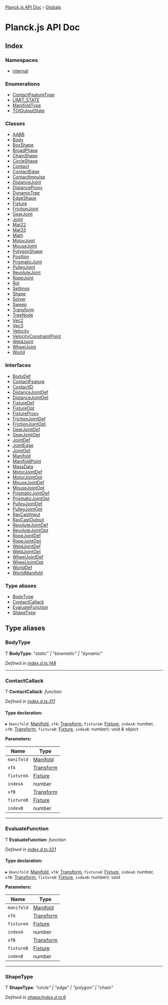 [Planck.js API Doc](README.md) › [Globals](globals.md)

# Planck.js API Doc

## Index

### Namespaces

* [internal](modules/internal.md)

### Enumerations

* [ContactFeatureType](enums/contactfeaturetype.md)
* [LIMIT_STATE](enums/limit_state.md)
* [ManifoldType](enums/manifoldtype.md)
* [TOIOutputState](enums/toioutputstate.md)

### Classes

* [AABB](classes/aabb.md)
* [Body](classes/body.md)
* [BoxShape](classes/boxshape.md)
* [BroadPhase](classes/broadphase.md)
* [ChainShape](classes/chainshape.md)
* [CircleShape](classes/circleshape.md)
* [Contact](classes/contact.md)
* [ContactEdge](classes/contactedge.md)
* [ContactImpulse](classes/contactimpulse.md)
* [DistanceJoint](classes/distancejoint.md)
* [DistanceProxy](classes/distanceproxy.md)
* [DynamicTree](classes/dynamictree.md)
* [EdgeShape](classes/edgeshape.md)
* [Fixture](classes/fixture.md)
* [FrictionJoint](classes/frictionjoint.md)
* [GearJoint](classes/gearjoint.md)
* [Joint](classes/joint.md)
* [Mat22](classes/mat22.md)
* [Mat33](classes/mat33.md)
* [Math](classes/math.md)
* [MotorJoint](classes/motorjoint.md)
* [MouseJoint](classes/mousejoint.md)
* [PolygonShape](classes/polygonshape.md)
* [Position](classes/position.md)
* [PrismaticJoint](classes/prismaticjoint.md)
* [PulleyJoint](classes/pulleyjoint.md)
* [RevoluteJoint](classes/revolutejoint.md)
* [RopeJoint](classes/ropejoint.md)
* [Rot](classes/rot.md)
* [Settings](classes/settings.md)
* [Shape](classes/shape.md)
* [Solver](classes/solver.md)
* [Sweep](classes/sweep.md)
* [Transform](classes/transform.md)
* [TreeNode](classes/treenode.md)
* [Vec2](classes/vec2.md)
* [Vec3](classes/vec3.md)
* [Velocity](classes/velocity.md)
* [VelocityConstraintPoint](classes/velocityconstraintpoint.md)
* [WeldJoint](classes/weldjoint.md)
* [WheelJoint](classes/wheeljoint.md)
* [World](classes/world.md)

### Interfaces

* [BodyDef](interfaces/bodydef.md)
* [ContactFeature](interfaces/contactfeature.md)
* [ContactID](interfaces/contactid.md)
* [DistanceJointDef](interfaces/distancejointdef.md)
* [DistanceJointOpt](interfaces/distancejointopt.md)
* [FixtureDef](interfaces/fixturedef.md)
* [FixtureOpt](interfaces/fixtureopt.md)
* [FixtureProxy](interfaces/fixtureproxy.md)
* [FrictionJointDef](interfaces/frictionjointdef.md)
* [FrictionJointOpt](interfaces/frictionjointopt.md)
* [GearJointDef](interfaces/gearjointdef.md)
* [GearJointOpt](interfaces/gearjointopt.md)
* [JointDef](interfaces/jointdef.md)
* [JointEdge](interfaces/jointedge.md)
* [JointOpt](interfaces/jointopt.md)
* [Manifold](interfaces/manifold.md)
* [ManifoldPoint](interfaces/manifoldpoint.md)
* [MassData](interfaces/massdata.md)
* [MotorJointDef](interfaces/motorjointdef.md)
* [MotorJointOpt](interfaces/motorjointopt.md)
* [MouseJointDef](interfaces/mousejointdef.md)
* [MouseJointOpt](interfaces/mousejointopt.md)
* [PrismaticJointDef](interfaces/prismaticjointdef.md)
* [PrismaticJointOpt](interfaces/prismaticjointopt.md)
* [PulleyJointDef](interfaces/pulleyjointdef.md)
* [PulleyJointOpt](interfaces/pulleyjointopt.md)
* [RayCastInput](interfaces/raycastinput.md)
* [RayCastOutput](interfaces/raycastoutput.md)
* [RevoluteJointDef](interfaces/revolutejointdef.md)
* [RevoluteJointOpt](interfaces/revolutejointopt.md)
* [RopeJointDef](interfaces/ropejointdef.md)
* [RopeJointOpt](interfaces/ropejointopt.md)
* [WeldJointDef](interfaces/weldjointdef.md)
* [WeldJointOpt](interfaces/weldjointopt.md)
* [WheelJointDef](interfaces/wheeljointdef.md)
* [WheelJointOpt](interfaces/wheeljointopt.md)
* [WorldDef](interfaces/worlddef.md)
* [WorldManifold](interfaces/worldmanifold.md)

### Type aliases

* [BodyType](globals.md#bodytype)
* [ContactCallack](globals.md#contactcallack)
* [EvaluateFunction](globals.md#evaluatefunction)
* [ShapeType](globals.md#shapetype)

## Type aliases

###  BodyType

Ƭ **BodyType**: *"static" | "kinematic" | "dynamic"*

*Defined in [index.d.ts:148](https://github.com/shakiba/planck.js/blob/b7f66f1/lib/index.d.ts#L148)*

___

###  ContactCallack

Ƭ **ContactCallack**: *function*

*Defined in [index.d.ts:311](https://github.com/shakiba/planck.js/blob/b7f66f1/lib/index.d.ts#L311)*

#### Type declaration:

▸ (`manifold`: [Manifold](interfaces/manifold.md), `xfA`: [Transform](classes/transform.md), `fixtureA`: [Fixture](classes/fixture.md), `indexA`: number, `xfB`: [Transform](classes/transform.md), `fixtureB`: [Fixture](classes/fixture.md), `indexB`: number): *void & object*

**Parameters:**

Name | Type |
------ | ------ |
`manifold` | [Manifold](interfaces/manifold.md) |
`xfA` | [Transform](classes/transform.md) |
`fixtureA` | [Fixture](classes/fixture.md) |
`indexA` | number |
`xfB` | [Transform](classes/transform.md) |
`fixtureB` | [Fixture](classes/fixture.md) |
`indexB` | number |

___

###  EvaluateFunction

Ƭ **EvaluateFunction**: *function*

*Defined in [index.d.ts:321](https://github.com/shakiba/planck.js/blob/b7f66f1/lib/index.d.ts#L321)*

#### Type declaration:

▸ (`manifold`: [Manifold](interfaces/manifold.md), `xfA`: [Transform](classes/transform.md), `fixtureA`: [Fixture](classes/fixture.md), `indexA`: number, `xfB`: [Transform](classes/transform.md), `fixtureB`: [Fixture](classes/fixture.md), `indexB`: number): *void*

**Parameters:**

Name | Type |
------ | ------ |
`manifold` | [Manifold](interfaces/manifold.md) |
`xfA` | [Transform](classes/transform.md) |
`fixtureA` | [Fixture](classes/fixture.md) |
`indexA` | number |
`xfB` | [Transform](classes/transform.md) |
`fixtureB` | [Fixture](classes/fixture.md) |
`indexB` | number |

___

###  ShapeType

Ƭ **ShapeType**: *"circle" | "edge" | "polygon" | "chain"*

*Defined in [shape/index.d.ts:6](https://github.com/shakiba/planck.js/blob/b7f66f1/lib/shape/index.d.ts#L6)*
